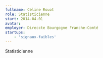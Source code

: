 ```yaml
---
fullname: Céline Rouot
role: Statisticienne
start: 2014-04-01
avatar: 
employer: Direccte Bourgogne Franche-Comté
startups:
    - 'signaux-faibles'
---
```


Statisticienne
